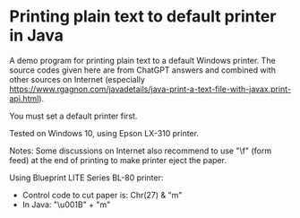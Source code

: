 # Printing plain text to default printer in Java
A demo program for printing plain text to a default Windows printer. The source codes given here are from ChatGPT answers and combined with other sources on Internet (especially https://www.rgagnon.com/javadetails/java-print-a-text-file-with-javax.print-api.html).

You must set a default printer first.

Tested on Windows 10, using Epson LX-310 printer.

Notes: Some discussions on Internet also recommend to use "\f" (form feed) at the end of printing to make printer eject the paper.

Using Blueprint LITE Series BL-80 printer:
* Control code to cut paper is: Chr(27) & "m"
* In Java: "\u001B" + "m" 

